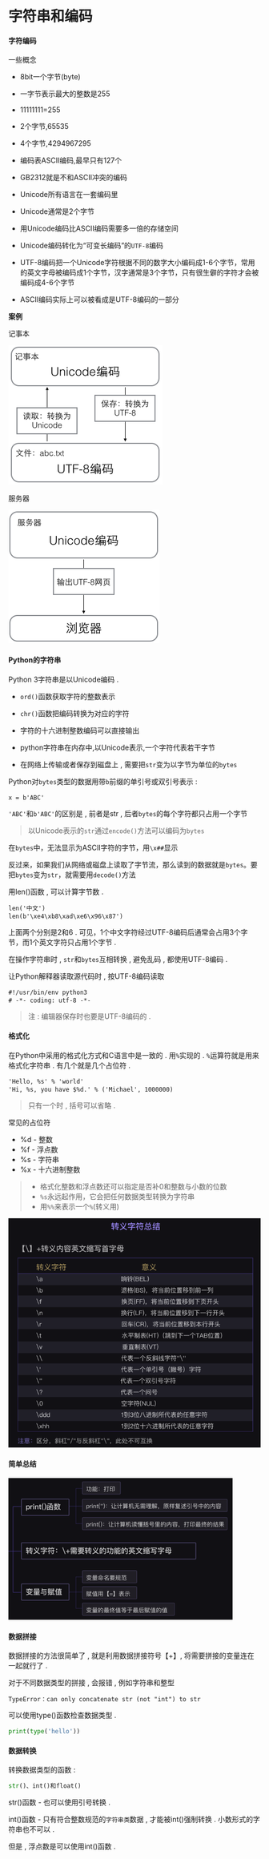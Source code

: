 # 字符串和编码

#### 字符编码

一些概念

* 8bit一个字节\(byte\)
* 一字节表示最大的整数是255
* 11111111=255
* 2个字节,65535
* 4个字节,4294967295
* 编码表ASCII编码,最早只有127个
* GB2312就是不和ASCII冲突的编码
* Unicode所有语言在一套编码里
* Unicode通常是2个字节
* 用Unicode编码比ASCII编码需要多一倍的存储空间

* Unicode编码转化为“可变长编码”的`UTF-8`编码

* UTF-8编码把一个Unicode字符根据不同的数字大小编码成1-6个字节，常用的英文字母被编码成1个字节，汉字通常是3个字节，只有很生僻的字符才会被编码成4-6个字节

* ASCII编码实际上可以被看成是UTF-8编码的一部分

**案例**

记事本

![](/assets/jishiben.png)

服务器

![](/assets/utf8.png)

#### Python的字符串

Python 3字符串是以Unicode编码 .

* `ord()`函数获取字符的整数表示

* `chr()`函数把编码转换为对应的字符

* 字符的十六进制整数编码可以直接输出

* python字符串在内存中,以Unicode表示,一个字符代表若干字节

* 在网络上传输或者保存到磁盘上 , 需要把`str`变为以字节为单位的`bytes`

Python对`bytes`类型的数据用带`b`前缀的单引号或双引号表示 :

```
x = b'ABC'
```

`'ABC'`和`b'ABC'`的区别是 , 前者是str , 后者`bytes`的每个字符都只占用一个字节

> 以Unicode表示的`str`通过`encode()`方法可以编码为`bytes`

在`bytes`中，无法显示为ASCII字符的字节，用`\x##`显示

反过来，如果我们从网络或磁盘上读取了字节流，那么读到的数据就是`bytes`。要把`bytes`变为`str`，就需要用`decode()`方法

用len\(\)函数 , 可以计算字节数 .

```
len('中文')
len(b'\xe4\xb8\xad\xe6\x96\x87')
```

上面两个分别是2和6 . 可见，1个中文字符经过UTF-8编码后通常会占用3个字节，而1个英文字符只占用1个字节 .

在操作字符串时 , `str`和`bytes`互相转换 , 避免乱码 , 都使用UTF-8编码 .

让Python解释器读取源代码时 , 按UTF-8编码读取

```
#!/usr/bin/env python3
# -*- coding: utf-8 -*-
```

> 注 : 编辑器保存时也要是UTF-8编码的 .

#### 格式化

在Python中采用的格式化方式和C语言中是一致的 . 用`%`实现的 . `%`运算符就是用来格式化字符串 . 有几个就是几个占位符 .

```
'Hello, %s' % 'world'
'Hi, %s, you have $%d.' % ('Michael', 1000000)
```

> 只有一个时 , 括号可以省略 .

常见的占位符

* %d - 整数
* %f - 浮点数
* %s - 字符串
* %x - 十六进制整数

> * 格式化整数和浮点数还可以指定是否补0和整数与小数的位数
> * `%s`永远起作用，它会把任何数据类型转换为字符串
> * 用`%%`来表示一个`%`\(转义用\)

![](/assets/zhuangyizifuzhengli.png)

#### 简单总结

![](/assets/jiandanzongjie.png)

#### 数据拼接

数据拼接的方法很简单了 , 就是利用数据拼接符号【+】, 将需要拼接的变量连在一起就行了 .

对于不同数据类型的拼接 , 会报错 , 例如字符串和整型

```
TypeError：can only concatenate str (not "int") to str
```

可以使用type\(\)函数检查数据类型 .

```py
print(type('hello'))
```

#### 数据转换

转换数据类型的函数 :

```py
str()、int()和float()
```

str\(\)函数 - 也可以使用引号转换 .

int\(\)函数 - 只有符合整数规范的`字符串类`数据 , 才能被int\(\)强制转换 . 小数形式的字符串也不可以 .

但是 , 浮点数是可以使用int\(\)函数 . 

